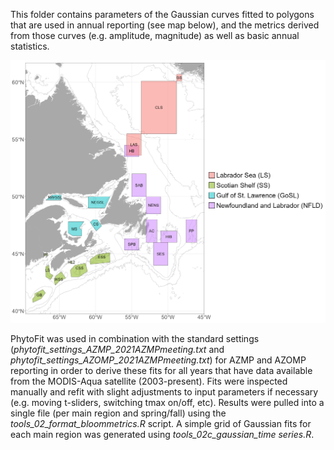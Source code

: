 
This folder contains parameters of the Gaussian curves fitted to polygons that are used in annual reporting (see map below), and the metrics derived from those curves (e.g. amplitude, magnitude) as well as basic annual statistics.

<img src="polygon_map_all.png" alt="polygon map" width="600"/>  

PhytoFit was used in combination with the standard settings (*phytofit_settings_AZMP_2021AZMPmeeting.txt* and *phytofit_settings_AZOMP_2021AZMPmeeting.txt*) for AZMP and AZOMP reporting in order to derive these fits for all years that have data available from the MODIS-Aqua satellite (2003-present). Fits were inspected manually and refit with slight adjustments to input parameters if necessary (e.g. moving t-sliders, switching tmax on/off, etc). Results were pulled into a single file (per main region and spring/fall) using the *tools_02_format_bloommetrics.R* script. A simple grid of Gaussian fits for each main region was generated using *tools_02c_gaussian_time series.R*.  

